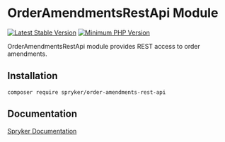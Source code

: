 # OrderAmendmentsRestApi Module
[![Latest Stable Version](https://poser.pugx.org/spryker/order-amendments-rest-api/v/stable.svg)](https://packagist.org/packages/spryker/order-amendments-rest-api)
[![Minimum PHP Version](https://img.shields.io/badge/php-%3E%3D%208.2-8892BF.svg)](https://php.net/)

OrderAmendmentsRestApi module provides REST access to order amendments.

## Installation

```
composer require spryker/order-amendments-rest-api
```

## Documentation

[Spryker Documentation](https://docs.spryker.com)
